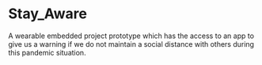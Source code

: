 # Stay_Aware
A wearable embedded project prototype which has the access to an app to give us a warning if we do not maintain a social distance with others during this pandemic situation.
